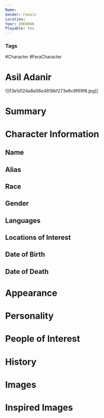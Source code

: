 ```yaml
---
Name: 
Gender: Female
Location: 
Year: UNKNOWN
Playable: Yes
---
```


### Tags
#Character #FeraCharacter 

# Asil Adanir
![[f3e1d124a8a06e4819bf273e6c8f69f8.jpg]]

# Summary


# Character Information

## Name

## Alias

## Race

## Gender

## Languages

## Locations of Interest

## Date of Birth

## Date of Death

# Appearance

# Personality

# People of Interest

# History

# Images

# Inspired Images
